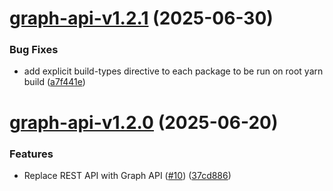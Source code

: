 # [graph-api-v1.2.1](https://github.com/avacollins/simple-tarot/compare/graph-api-v1.2.0...graph-api-v1.2.1) (2025-06-30)


### Bug Fixes

* add explicit build-types directive to each package to be run on root yarn build ([a7f441e](https://github.com/avacollins/simple-tarot/commit/a7f441eeddc7155ae4cee34cc42c45fd0ac59697))

# [graph-api-v1.2.0](https://github.com/avacollins/simple-tarot/compare/graph-api-v1.1.0...graph-api-v1.2.0) (2025-06-20)


### Features

* Replace REST API with Graph API ([#10](https://github.com/avacollins/simple-tarot/issues/10)) ([37cd886](https://github.com/avacollins/simple-tarot/commit/37cd88687799fc4944c97a28775547af19f00130))
